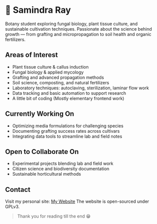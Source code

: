 # 🌱 Samindra Ray

Botany student exploring fungal biology, plant tissue culture, and sustainable cultivation techniques. Passionate about the science behind growth — from grafting and micropropagation to soil health and organic fertilizers.

## Areas of Interest
- Plant tissue culture & callus induction
- Fungal biology & applied mycology
- Grafting and advanced propagation methods
- Soil science, composting, and natural fertilizers
- Laboratory techniques: autoclaving, sterilization, laminar flow work
- Data tracking and basic automation to support research
- A little bit of coding (Mostly elementary frontend work)

## Currently Working On
- Optimizing media formulations for challenging species
- Documenting grafting success rates across cultivars
- Integrating data tools to streamline lab and field notes

## Open to Collaborate On
- Experimental projects blending lab and field work
- Citizen science and biodiversity documentation
- Sustainable horticultural methods

## Contact
Visit my personal site: [My Website](https://hisray.netlify.app)
The website is open-sourced under GPLv3.

> Thank you for reading till the end 😁
<!---
Goldeneagle187/Goldeneagle187 is a ✨ special ✨ repository because its `README.md` (this file) appears on your GitHub profile.
You can click the Preview link to take a look at your changes.
--->

